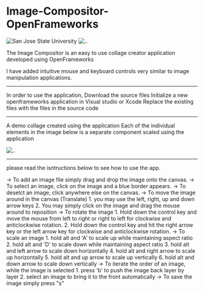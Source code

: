 # Image-Compositor-OpenFrameworks
![San Jose State University](https://i.imgur.com/cShW5MA.gif?1)
![..](https://i.imgur.com/QIGOoLy.png?1)


The Image Compositor is an easy to use collage creator application developed using OpenFrameworks

I have added intuitive mouse and keyboard controls very similar to image manipulation applications. 
___________________________________________________________

In order to use the application, 
  Download the source files
  Initialize a new openframeworks application in Visual studio or Xcode
  Replace the existing files with the files in the source code
___________________________________________________________

A demo collage created using the application
Each of the individual elements in the image below is a separate component scaled using the application

![..](https://i.imgur.com/jwGkFHd.jpg)



______________________________________________________________
please read the isntructions below to see how to use the app.

-> To add an image file simply drag and drop the image onto the canvas.
-> To select an image, click on the image and a blue border appears.
-> To deselct an image, click anywhere else on the canvas.
-> To move the image around in the canvas (Translate)
 	1. you may use the left, right, up and down arrow keys
 	2. You may simply click on the image and drag the mouse around to reposition
-> To rotate the image 
	1. Hold down the control key and move the mouse from left to right or right to left for clockwise and anticlockwise rotation.
	2. Hold down the control key and hit the right arrow key or the left arrow key for clockwise and anticlockwise rotation.
-> To scale an image 
	1. hold alt and 'A' to scale up while maintaining aspect ratio
	2. hold alt and 'D' to scale down while maintaining aspect ratio
	3. hold alt and left arrow to scale down horizontally
	4. hold alt and right arrow to scale up horizontally
	5. hold alt and up arrow to scale up vertically
	6. hold alt and down arrow to scale down vertically
-> To iterate the order of an image, while the image is selected
	1. press 'b' to push the image back layer by layer 
	2. select an image to bring it to the front automatically
-> To save the image simply press "s"
